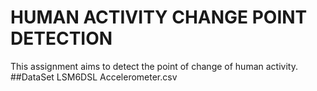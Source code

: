 # HUMAN ACTIVITY CHANGE POINT DETECTION
This assignment aims to detect the point of change of human activity.
##DataSet
LSM6DSL Accelerometer.csv
